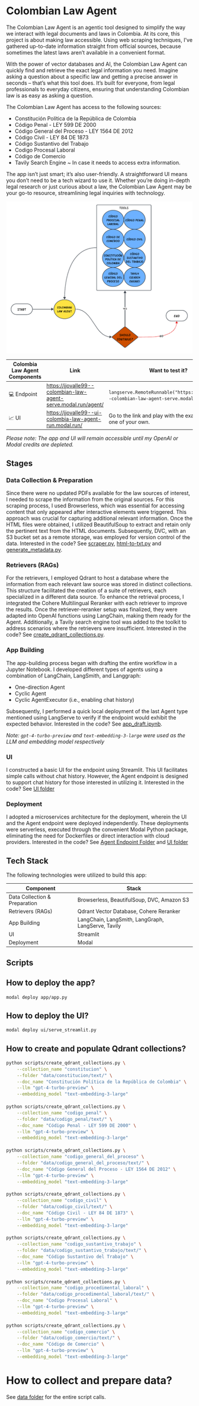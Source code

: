# Colombian Law Agent


The Colombian Law Agent is an agentic tool designed to simplify the way we interact with legal documents and laws in Colombia. At its core, this project is about making law accessible. Using web scraping techniques, I've gathered up-to-date information straight from official sources, because sometimes the latest laws aren’t available in a convenient format.

With the power of vector databases and AI, the Colombian Law Agent can quickly find and retrieve the exact legal information you need. Imagine asking a question about a specific law and getting a precise answer in seconds – that’s what this tool does. It’s built for everyone, from legal professionals to everyday citizens, ensuring that understanding Colombian law is as easy as asking a question.

The Colombian Law Agent has access to the following sources:
- Constitución Política de la República de Colombia
- Código Penal - LEY 599 DE 2000
- Código General del Proceso - LEY 1564 DE 2012
- Código Civil - LEY 84 DE 1873
- Código Sustantivo del Trabajo
- Codigo Procesal Laboral
- Código de Comercio
- Tavily Search Engine ~ In case it needs to access extra information.

The app isn’t just smart; it’s also user-friendly. A straightforward UI means you don’t need to be a tech wizard to use it. Whether you’re doing in-depth legal research or just curious about a law, the Colombian Law Agent may be your go-to resource, streamlining legal inquiries with technology.

![WF](assets/flow.png "Cyclic Workflow")

| Colombia Law Agent Components | Link | Want to test it? |
| --------- | ---- | -------------- |
| 💻 Endpoint | https://jjovalle99--colombian-law-agent-serve.modal.run/agent/ | ```langserve.RemoteRunnable("https://jjovalle99--colombian-law-agent-serve.modal.run/agent/")``` |
| 📈 UI | https://jjovalle99--ui-colombia-law-agent-run.modal.run/ | Go to the link and play with the examples, or use one of your own. | 

*Please note: The app and UI will remain accessible until my OpenAI or Modal credits are depleted.*

## Stages

### Data Collection & Preparation
Since there were no updated PDFs available for the law sources of interest, I needed to scrape the information from the original sources. For this scraping process, I used Browserless, which was essential for accessing content that only appeared after interactive elements were triggered. This approach was crucial for capturing additional relevant information. Once the HTML files were obtained, I utilized BeautifulSoup to extract and retain only the pertinent text from the HTML documents. Subsequently, DVC, with an S3 bucket set as a remote storage, was employed for version control of the data. Interested in the code? See [scraper.py](https://github.com/jjovalle99/colombian-law-agent/blob/071573b467ea7c22b5a6c5e5f4c9a1e81fdcd2c9/scripts/scraper.py), [html-to-txt.py](https://github.com/jjovalle99/colombian-law-agent/blob/071573b467ea7c22b5a6c5e5f4c9a1e81fdcd2c9/scripts/html-to-txt.py) and [generate_metadata.py](https://github.com/jjovalle99/colombian-law-agent/blob/071573b467ea7c22b5a6c5e5f4c9a1e81fdcd2c9/scripts/generate_metadata.py).

### Retrievers (RAGs)
For the retrievers, I employed Qdrant to host a database where the information from each relevant law source was stored in distinct collections. This structure facilitated the creation of a suite of retrievers, each specialized in a different data source. To enhance the retrieval process, I integrated the Cohere Multilingual Reranker with each retriever to improve the results. Once the retriever-reranker setup was finalized, they were adapted into OpenAI functions using LangChain, making them ready for the Agent. Additionally, a Tavily search engine tool was added to the toolkit to address scenarios where the retrievers were insufficient. Interested in the code? See [create_qdrant_collections.py](https://github.com/jjovalle99/colombian-law-agent/blob/071573b467ea7c22b5a6c5e5f4c9a1e81fdcd2c9/scripts/create_qdrant_collections.py).

### App Building
The app-building process began with drafting the entire workflow in a Jupyter Notebook. I developed different types of agents using a combination of LangChain, LangSmith, and Langgraph:
- One-direction Agent
- Cyclic Agent
- Cyclic AgentExecutor (i.e., enabling chat history)

Subsequently, I performed a quick local deployment of the last Agent type mentioned using LangServe to verify if the endpoint would exhibit the expected behavior. Interested in the code? See [app_draft.ipynb](https://github.com/jjovalle99/colombian-law-agent/blob/071573b467ea7c22b5a6c5e5f4c9a1e81fdcd2c9/app_draft.ipynb).

*Note: `gpt-4-turbo-preview` and `text-embedding-3-large` were used as the LLM and embedding model respectively*

### UI
I constructed a basic UI for the endpoint using Streamlit. This UI facilitates simple calls without chat history. However, the Agent endpoint is designed to support chat history for those interested in utilizing it. Interested in the code? See [UI folder](https://github.com/jjovalle99/colombian-law-agent/tree/071573b467ea7c22b5a6c5e5f4c9a1e81fdcd2c9/ui)

### Deployment
I adopted a microservices architecture for the deployment, wherein the UI and the Agent endpoint were deployed independently. These deployments were serverless, executed through the convenient Modal Python package, eliminating the need for Dockerfiles or direct interaction with cloud providers. Interested in the code? See [Agent Endpoint Folder](https://github.com/jjovalle99/colombian-law-agent/tree/071573b467ea7c22b5a6c5e5f4c9a1e81fdcd2c9/app) and [UI folder](https://github.com/jjovalle99/colombian-law-agent/tree/071573b467ea7c22b5a6c5e5f4c9a1e81fdcd2c9/ui)

## Tech Stack

The following technologies were utilized to build this app:

| Component                      | Stack                                               |
| ------------------------------ | --------------------------------------------------- |
| Data Collection & Preparation  | Browserless, BeautifulSoup, DVC, Amazon S3          |
| Retrievers (RAGs)              | Qdrant Vector Database, Cohere Reranker             |
| App Building                   | LangChain, LangSmith, LangGraph, LangServe, Tavily  |
| UI                             | Streamlit                                           |
| Deployment                     | Modal                                               |


## Scripts

## How to deploy the app?
```bash
modal deploy app/app.py
```

## How to deploy the UI?
```bash
modal deploy ui/serve_streamlit.py
```

## How to create and populate Qdrant collections?
```bash
python scripts/create_qdrant_collections.py \
    --collection_name "constitucion" \
    --folder "data/constitucion/text/" \
    --doc_name "Constitución Política de la República de Colombia" \
    --llm "gpt-4-turbo-preview" \
    --embedding_model "text-embedding-3-large" 

python scripts/create_qdrant_collections.py \
    --collection_name "codigo_penal" \
    --folder "data/codigo_penal/text/" \
    --doc_name "Código Penal - LEY 599 DE 2000" \
    --llm "gpt-4-turbo-preview" \
    --embedding_model "text-embedding-3-large" 

python scripts/create_qdrant_collections.py \
    --collection_name "codigo_general_del_proceso" \
    --folder "data/codigo_general_del_proceso/text/" \
    --doc_name "Código General del Proceso - LEY 1564 DE 2012" \
    --llm "gpt-4-turbo-preview" \
    --embedding_model "text-embedding-3-large" 

python scripts/create_qdrant_collections.py \
    --collection_name "codigo_civil" \
    --folder "data/codigo_civil/text/" \
    --doc_name "Código Civil - LEY 84 DE 1873" \
    --llm "gpt-4-turbo-preview" \
    --embedding_model "text-embedding-3-large" 

python scripts/create_qdrant_collections.py \
    --collection_name "codigo_sustantivo_trabajo" \
    --folder "data/codigo_sustantivo_trabajo/text/" \
    --doc_name "Código Sustantivo del Trabajo" \
    --llm "gpt-4-turbo-preview" \
    --embedding_model "text-embedding-3-large"

python scripts/create_qdrant_collections.py \
    --collection_name "codigo_procedimental_laboral" \
    --folder "data/codigo_procedimental_laboral/text/" \
    --doc_name "Codigo Procesal Laboral" \
    --llm "gpt-4-turbo-preview" \
    --embedding_model "text-embedding-3-large" 

python scripts/create_qdrant_collections.py \
    --collection_name "codigo_comercio" \
    --folder "data/codigo_comercio/text/" \
    --doc_name "Código de Comercio" \
    --llm "gpt-4-turbo-preview" \
    --embedding_model "text-embedding-3-large" 
```

# How to collect and prepare data?
See [data folder](https://github.com/jjovalle99/colombian-law-agent/tree/071573b467ea7c22b5a6c5e5f4c9a1e81fdcd2c9/data) for the entire script calls.